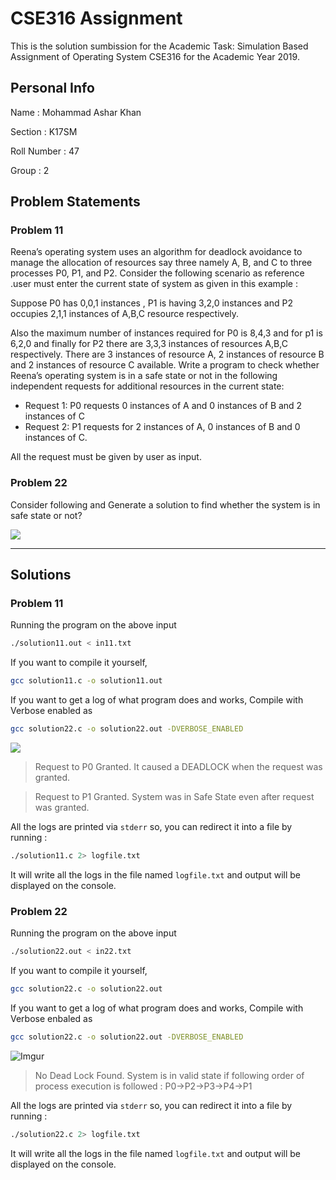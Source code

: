 # CSE316 Assignment
This is the solution sumbission for the Academic Task: Simulation Based Assignment of Operating System CSE316 for the Academic Year 2019.

## Personal Info

Name : Mohammad Ashar Khan

Section : K17SM

Roll Number : 47

Group : 2

## Problem Statements

### Problem 11

Reena’s operating system uses an algorithm for deadlock avoidance to manage the allocation of resources say three namely A, B, and C to three processes P0, P1, and P2. Consider the following scenario as reference .user must enter the current state of system as given in this example :

Suppose P0 has 0,0,1 instances , P1 is having 3,2,0 instances and P2 occupies 2,1,1 instances of A,B,C resource respectively.

Also the maximum number of instances required for P0 is 8,4,3 and for p1 is 6,2,0 and finally for P2 there are 3,3,3 instances of resources A,B,C respectively. There are 3 instances of resource A, 2 instances of resource B and 2 instances of resource C available. Write a program to check whether Reena’s operating system is in a safe state or not in the following independent requests for additional resources in the
current state:

- Request 1: P0 requests 0 instances of A and 0 instances of B and 2 instances of C
- Request 2: P1 requests for 2 instances of A, 0 instances of B and 0 instances of C.

All the request must be given by user as input.

### Problem 22



Consider following and Generate a solution to find whether the system is in safe state or not?



![](https://i.imgur.com/reIWM1L.png)

---



## Solutions



### Problem 11

Running the program on the above input

```bash
./solution11.out < in11.txt
```

If you want to compile it yourself,

```bash
gcc solution11.c -o solution11.out
```

If you want to get a log of what program does and works, Compile with Verbose enabled as

```bash
gcc solution22.c -o solution22.out -DVERBOSE_ENABLED
```

![](https://i.imgur.com/kx3CjNk.png)

> Request to P0 Granted. It caused a DEADLOCK when the request was granted. 

> Request to P1 Granted. System was in Safe State even after request was granted.

All the logs are printed via `stderr` so, you can redirect it into a file by running :

```bash
./solution11.c 2> logfile.txt
```

It will write all the logs in the file named `logfile.txt` and output will be displayed on the console.



### Problem 22

Running the program on the above input

```bash
./solution22.out < in22.txt
```

If you want to compile it yourself, 

```bash
gcc solution22.c -o solution22.out
```

If you want to get a log of what program does and works, Compile with Verbose enbaled as 

```bash
gcc solution22.c -o solution22.out -DVERBOSE_ENABLED
```

![Imgur](https://i.imgur.com/sUyrEyW.png)


> No Dead Lock Found. System is in valid state if following order of process execution is followed : 
	P0->P2->P3->P4->P1

All the logs are printed via `stderr` so, you can redirect it into a file by running :

```bash
./solution22.c 2> logfile.txt
```

It will write all the logs in the file named `logfile.txt` and output will be displayed on the console.


